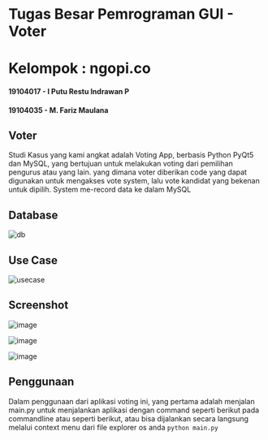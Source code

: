 # Tugas Besar Pemrograman GUI - Voter
 
# Kelompok : ngopi.co

#### 19104017 - I Putu Restu Indrawan P
#### 19104035 - M. Fariz Maulana

## Voter
Studi Kasus yang kami angkat adalah Voting App, berbasis Python PyQt5 dan MySQL, yang bertujuan untuk melakukan voting dari pemilihan pengurus atau yang lain.
yang dimana voter diberikan code yang dapat digunakan untuk mengakses vote system, lalu vote kandidat yang bekenan untuk dipilih. System me-record data ke dalam
MySQL

## Database
![db](https://user-images.githubusercontent.com/57904667/127631173-407ce7e6-6657-4181-a9a2-a2ee52a8d3c6.png)

## Use Case
![usecase](https://user-images.githubusercontent.com/57904667/127631189-ef3329e4-05e5-4bb1-97ac-bd2d8f379d97.png)

## Screenshot
![image](https://user-images.githubusercontent.com/57904667/127631307-c9fbb9c8-61a1-406b-ad26-1784f0f3e6a0.png)

![image](https://user-images.githubusercontent.com/57904667/127631369-052906da-3731-4227-bf73-34d5b517d4a6.png)

![image](https://user-images.githubusercontent.com/57904667/127631407-bdb3ff2e-6529-4984-86e1-d9c07e6816f9.png)

## Penggunaan
Dalam penggunaan dari aplikasi voting ini, yang pertama adalah menjalan main.py untuk menjalankan aplikasi
dengan command seperti berikut pada commandline atau seperti berikut, atau bisa dijalankan secara langsung
melalui context menu dari file explorer os anda
     ```
     python main.py
     ```

